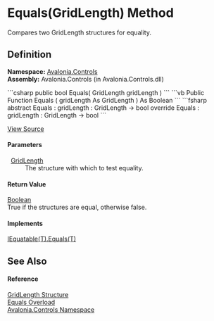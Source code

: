 # Equals(GridLength) Method


Compares two GridLength structures for equality.



## Definition
**Namespace:** <a href="N_Avalonia_Controls">Avalonia.Controls</a>  
**Assembly:** Avalonia.Controls (in Avalonia.Controls.dll)

<Tabs groupId="api-code-preview">
<TabItem value="csharp" label="C#">
```csharp
public bool Equals(
	GridLength gridLength
)
```
</TabItem>
<TabItem value="vb" label="VB">
```vb
Public Function Equals ( 
	gridLength As GridLength
) As Boolean
```
</TabItem>
<TabItem value="fsharp" label="F#">
```fsharp
abstract Equals : 
        gridLength : GridLength -> bool 
override Equals : 
        gridLength : GridLength -> bool 
```
</TabItem>
</Tabs>



<a href="https://github.com/AvaloniaUI/Avalonia/tree/master/src/Avalonia.Controls/GridLength.cs#L160" title="View the source code">View Source</a>



#### Parameters
<dl><dt>  <a href="T_Avalonia_Controls_GridLength">GridLength</a></dt><dd>The structure with which to test equality.</dd></dl>

#### Return Value
<a href="https://learn.microsoft.com/dotnet/api/system.boolean" target="_blank" rel="noopener noreferrer">Boolean</a>  
True if the structures are equal, otherwise false.

#### Implements
<a href="https://learn.microsoft.com/dotnet/api/system.iequatable-1.equals" target="_blank" rel="noopener noreferrer">IEquatable(T).Equals(T)</a>  


## See Also


#### Reference
<a href="T_Avalonia_Controls_GridLength">GridLength Structure</a>  
<a href="Overload_Avalonia_Controls_GridLength_Equals">Equals Overload</a>  
<a href="N_Avalonia_Controls">Avalonia.Controls Namespace</a>  

